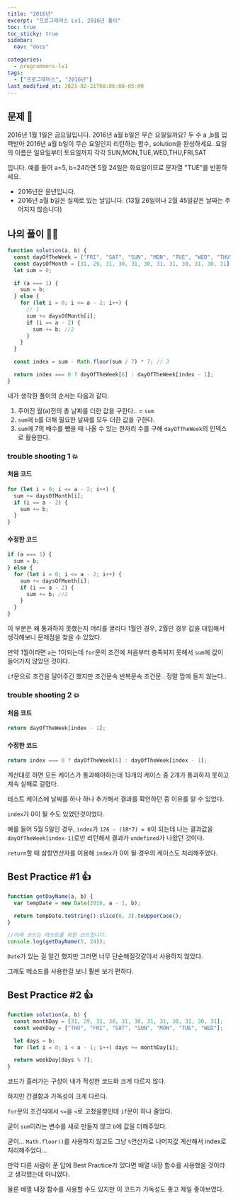 ```yaml
---
title: "2016년"
excerpt: "프로그래머스 Lv1. 2016년 풀이"
toc: true
toc_sticky: true
sidebar:
  nav: "docs"

categories:
  - programmers-lv1
tags:
  - ["프로그래머스", "2016년"]
last_modified_at: 2023-02-21T08:06:00-05:00
---
```


## 문제 📖

2016년 1월 1일은 금요일입니다. 2016년 a월 b일은 무슨 요일일까요? 두 수 a ,b를 입력받아 2016년 a월 b일이 무슨 요일인지 리턴하는 함수, solution을 완성하세요. 요일의 이름은 일요일부터 토요일까지 각각 SUN,MON,TUE,WED,THU,FRI,SAT

입니다. 예를 들어 a=5, b=24라면 5월 24일은 화요일이므로 문자열 "TUE"를 반환하세요.

- 2016년은 윤년입니다.
- 2016년 a월 b일은 실제로 있는 날입니다. (13월 26일이나 2월 45일같은 날짜는 주어지지 않습니다)

## 나의 풀이 🙋‍♀️

```js
function solution(a, b) {
  const dayOfTheWeek = ["FRI", "SAT", "SUN", "MON", "TUE", "WED", "THU"];
  const daysOfMonth = [31, 29, 31, 30, 31, 30, 31, 31, 30, 31, 30, 31];
  let sum = 0;

  if (a === 1) {
    sum = b;
  } else {
    for (let i = 0; i <= a - 2; i++) {
      // 1
      sum += daysOfMonth[i];
      if (i == a - 2) {
        sum += b; //2
      }
    }
  }

  const index = sum - Math.floor(sum / 7) * 7; // 3

  return index === 0 ? dayOfTheWeek[6] : dayOfTheWeek[index - 1];
}
```

내가 생각한 풀이의 순서는 다음과 같다.

1. 주어진 월(a)전의 총 날짜를 더한 값을 구한다.. = `sum`
2. `sum`에 `b`를 더해 필요한 날짜를 모두 더한 값을 구한다.
3. `sum`에 7의 배수를 뺐을 때 나올 수 있는 한자리 수를 구해 `dayOfTheWeek`의 인덱스로 활용한다.

### trouble shooting 1 💥

#### 처음 코드

```js
for (let i = 0; i <= a - 2; i++) {
  sum += daysOfMonth[i];
  if (i == a - 2) {
    sum += b;
  }
}
```

#### 수정한 코드

```js
if (a === 1) {
  sum = b;
} else {
  for (let i = 0; i <= a - 2; i++) {
    sum += daysOfMonth[i];
    if (i == a - 2) {
      sum += b; //2
    }
  }
}
```

이 부분은 왜 통과하지 못했는지 머리를 굴리다 1월인 경우, 2월인 경우 값을 대입해서 생각해보니 문제점을 찾을 수 있었다.

만약 1월이라면 `a`는 1이되는데 `for`문의 조건에 처음부터 충족되지 못해서 `sum`에 값이 들어가지 않았던 것이다.

`if`문으로 조건을 달아주긴 했지만 조건문속 반복문속 조건문.. 정말 맘에 들지 않는다..

### trouble shooting 2 💥

#### 처음 코드

```js
return dayOfTheWeek[index - 1];
```

#### 수정한 코드

```js
return index === 0 ? dayOfTheWeek[6] : dayOfTheWeek[index - 1];
```

계산대로 하면 모든 케이스가 통과해야하는데 13개의 케이스 중 2개가 통과하지 못하고 계속 실패로 걸렸다.

테스트 케이스에 날짜를 하나 하나 추가해서 결과를 확인하던 중 이유를 알 수 있었다.

`index`가 0이 될 수도 있었던것이었다.

예를 들어 5월 5일인 경우, `index`가 `126 - (18*7) = 0`이 되는데 나는 결과값을 `dayOfTheWeek[index-1]`로만 리턴해서 결과가 `undefined`가 나왔던 것이다.

`return`할 때 삼항연산자를 이용해 `index`가 0이 될 경우의 케이스도 처리해주었다.

## Best Practice #1 👍

```js
function getDayName(a, b) {
  var tempDate = new Date(2016, a - 1, b);

  return tempDate.toString().slice(0, 3).toUpperCase();
}

//아래 코드는 테스트를 위한 코드입니다.
console.log(getDayName(5, 24));
```

`Date`가 있는 걸 알긴 했지만 그러면 너무 단순해질것같아서 사용하지 않았다.

그래도 메소드를 사용한걸 보니 훨씬 보기 편하다.

## Best Practice #2 👍

```js
function solution(a, b) {
  const monthDay = [31, 29, 31, 30, 31, 30, 31, 31, 30, 31, 30, 31];
  const weekDay = ["THU", "FRI", "SAT", "SUN", "MON", "TUE", "WED"];

  let days = b;
  for (let i = 0; i < a - 1; i++) days += monthDay[i];

  return weekDay[days % 7];
}
```

코드가 흘러가는 구성이 내가 작성한 코드와 크게 다르지 않다.

하지만 간결함과 가독성이 크게 다르다.

`for`문의 조건식에서 `<=`을 `<`로 고쳤을뿐인데 `if`문이 하나 줄었다.

굳이 `sum`이라는 변수를 새로 만들지 않고 `b`에 값을 더해주었다.

굳이... `Math.floor()`를 사용하지 않고도 그냥 `%`연산자로 나머지값 계산해서 index로 처리해주었다...

만약 다른 사람이 푼 답에 Best Practice가 있다면 배열 내장 함수를 사용했을 것이라고 생각했는데 아니었다.

물론 배열 내장 함수를 사용할 수도 있지만 이 코드가 가독성도 좋고 제일 좋아보였다.
